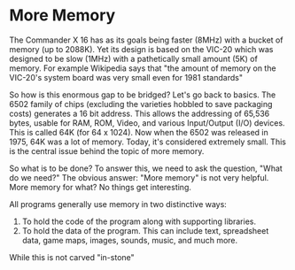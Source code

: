 # More Memory

The Commander X 16 has as its goals being faster (8MHz) with a bucket of
memory (up to 2088K). Yet its design is based on the VIC-20 which was designed
to be slow (1MHz) with a pathetically small amount (5K) of memory. For example
Wikipedia says that "the amount of memory on the VIC-20's system board was
very small even for 1981 standards"

So how is this enormous gap to be bridged? Let's go back to basics. The 6502
family of chips (excluding the varieties hobbled to save packaging costs)
generates a 16 bit address. This allows the addressing of 65,536 bytes, usable
for RAM, ROM, Video, and various Input/Output (I/O) devices. This is called
64K (for 64 x 1024). Now when the 6502 was released in 1975, 64K was a lot
of memory. Today, it's considered extremely small. This is the central issue
behind the topic of more memory.

So what is to be done? To answer this, we need to ask the question, "What do
we need?" The obvious answer: "More memory" is not very helpful. More memory
for what? No things get interesting.

All programs generally use memory in two distinctive ways:

1. To hold the code of the program along with supporting libraries.
2. To hold the data of the program. This can include text, spreadsheet data,
game maps, images, sounds, music, and much more.

While this is not carved "in-stone"
